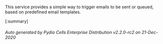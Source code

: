 






This service provides a simple way to trigger emails to be sent or queued, based on predefined email templates.

[:summary]

###### Auto generated by Pydio Cells Enterprise Distribution v2.2.0-rc2 on 21-Dec-2020
